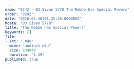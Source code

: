 ```yaml
---
name: "0242 - 03 Sivan 5778 The Rebbe has Special Powers"
order: "0242"
date: "2018-04-30T01:35:59.000000Z"
hdate: "03 Sivan 5778"
title: "The Rebbe has Special Powers"
keywords: []
file:
- ext: ".m4a"
  mime: "audio/x-m4a"
  size: 834848
  duration: "1:39"
published: true
---
```


